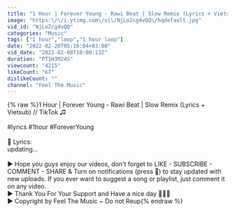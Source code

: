 ```yaml
---
title: "1 Hour | Forever Young - Rawi Beat | Slow Remix (Lyrics + Vietsub) \/\/ TikTok ♫"
image: "https:\/\/i.ytimg.com\/vi\/NjLo2cg4vQQ\/hqdefault.jpg"
vid_id: "NjLo2cg4vQQ"
categories: "Music"
tags: ["1 hour","loop","1 hour loop"]
date: "2022-02-28T05:16:04+03:00"
vid_date: "2022-02-08T10:00:13Z"
duration: "PT1H3M24S"
viewcount: "4215"
likeCount: "67"
dislikeCount: ""
channel: "Feel The Music"
---
```

{% raw %}1 Hour | Forever Young - Rawi Beat | Slow Remix (Lyrics + Vietsub) // TikTok ♫<br /><br />#lyrics #1hour #ForeverYoung<br /><br />🎤 Lyrics:<br />updating...<br /><br />► Hope you guys enjoy our videos, don't forget to LIKE - SUBSCRIBE - COMMENT - SHARE &amp; Turn on notifications (press 🔔) to stay updated with new uploads. If you ever want to suggest a song or playlist, just comment it on any video.<br />► Thank You For Your Support and Have a nice day 💖💖💖<br />► Copyright by Feel The Music ~ Do not Reup{% endraw %}
